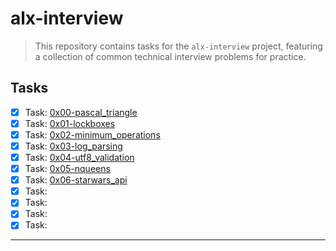 # alx-interview

> This repository contains tasks for the `alx-interview` project, featuring a collection of common technical interview problems for practice.


## Tasks

- [x] Task: [0x00-pascal_triangle](https://github.com/jonyamagiri/alx-interview/tree/main/0x00-pascal_triangle)
- [x] Task: [0x01-lockboxes](https://github.com/jonyamagiri/alx-interview/tree/main/0x01-lockboxes)
- [x] Task: [0x02-minimum_operations](https://github.com/jonyamagiri/alx-interview/tree/main/0x02-minimum_operations)
- [x] Task: [0x03-log_parsing](https://github.com/jonyamagiri/alx-interview/tree/main/0x03-log_parsing)
- [x] Task: [0x04-utf8_validation](https://github.com/jonyamagiri/alx-interview/tree/main/0x04-utf8_validation)
- [x] Task: [0x05-nqueens](https://github.com/jonyamagiri/alx-interview/tree/main/0x05-nqueens)
- [x] Task: [0x06-starwars_api](https://github.com/jonyamagiri/alx-interview/tree/main/0x06-starwars_api)
- [x] Task: []()
- [x] Task: []()
- [x] Task: []()
- [x] Task: []()

___



